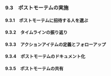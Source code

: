 ### 9.3　ポストモーテムの実施
#### 9.3.1　ポストモーテムに招待する人を選ぶ
#### 9.3.2　タイムラインの振り返り
#### 9.3.3　アクションアイテムの定義とフォローアップ
#### 9.3.4　ポストモーテムのドキュメント化
#### 9.3.5　ポストモーテムの共有
